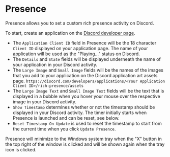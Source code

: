 # Presence

Presence allows you to set a custom rich presence activity on Discord.

To start, create an application on the [Discord developer page](https://discord.com/developers/applications).

- The `Application Client ID` field in Presence will be the 18 character `Client ID` displayed on your application page. The name of your application will be used as the "Playing..." status on Discord.
- The `Details` and `State` fields will be displayed underneath the name of your application in your Discord activity.
- The `Large Image` and `Small Image` fields will be the names of the images that you add to your application on the Discord application art assets page. `https://discord.com/developers/applications/<Your Application Client ID>/rich-presence/assets` 
- The `Large Image Text` and `Small Image Text` fields will be the text that is displayed in a bubble when you hover your mouse over the respective image in your Discord activity.
- `Show Timestamp` determines whether or not the timestamp should be displayed in your Discord activity. The timer initially starts when Presence is launched and can be reset, see below.
- `Reset Timestamp On Update` is used to reset the timestamp to start from the current time when you click `Update Presence`.

Presence will minimize to the Windows system tray when the "X" button in the top right of the window is clicked and will be shown again when the tray icon is clicked.
